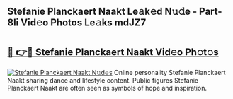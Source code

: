 ## Stefanie Planckaert Naakt Le𝚊k𝚎d N𝚞𝚍e - Part-8li Vid𝚎o Photos Le𝚊ks mdJZ7

# <h2><a href="http://fb8kg4f.evod.top/?m=Stefanie+Planckaert+Naakt">🔗 👉🔴 Stefanie Planckaert Naakt Vid𝚎o Ph𝚘t𝚘s</a></h2>

[![Stefanie Planckaert Naakt N𝚞d𝚎s](https://i.imgur.com/8V9OHl7.gif)](http://fb8kg4f.evod.top/?m=Stefanie+Planckaert+Naakt)
Online personality Stefanie Planckaert Naakt sharing dance and lifestyle content. Public figures Stefanie Planckaert Naakt are often seen as symbols of hope and inspiration. 

